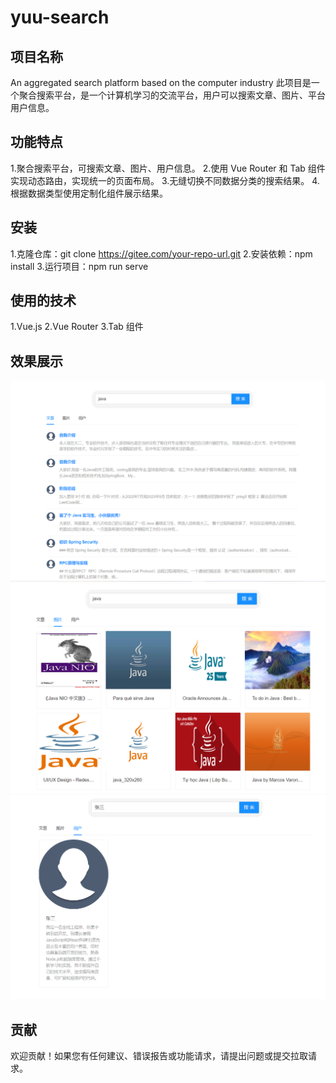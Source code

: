 # yuu-search

## 项目名称
An aggregated search platform based on the computer industry
此项目是一个聚合搜索平台，是一个计算机学习的交流平台，用户可以搜索文章、图片、平台用户信息。

## 功能特点
1.聚合搜索平台，可搜索文章、图片、用户信息。
2.使用 Vue Router 和 Tab 组件实现动态路由，实现统一的页面布局。
3.无缝切换不同数据分类的搜索结果。
4.根据数据类型使用定制化组件展示结果。

## 安装
1.克隆仓库：git clone https://gitee.com/your-repo-url.git
2.安装依赖：npm install
3.运行项目：npm run serve

## 使用的技术
1.Vue.js
2.Vue Router
3.Tab 组件

## 效果展示
![image](src/assets/index.png)
![image](src/assets/picture.png)
![image](src/assets/user.png)

## 贡献
欢迎贡献！如果您有任何建议、错误报告或功能请求，请提出问题或提交拉取请求。
